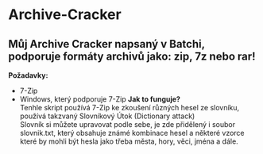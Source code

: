 # Archive-Cracker
## Můj Archive Cracker napsaný v Batchi, podporuje formáty archivů jako: zip, 7z nebo rar!
**Požadavky:**  
- 7-Zip
- Windows, který podporuje 7-Zip
**Jak to funguje?**  
Tenhle skript používá 7-Zip ke zkoušení různých hesel ze slovníku, používá takzvaný Slovníkový Útok (Dictionary attack)  
Slovník si můžete upravovat podle sebe, je zde přidělený i soubor slovnik.txt, který obsahuje známé kombinace hesel a některé vzorce které by mohli být hesla jako třeba města, hory, věci, jména a dále.  

